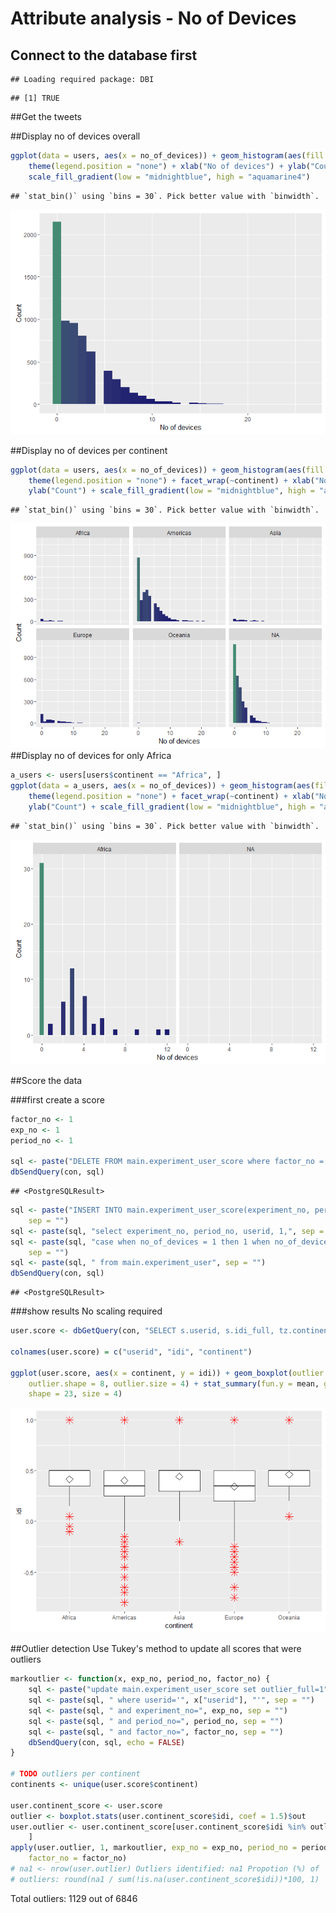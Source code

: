 # Attribute analysis - No of Devices







## Connect to the database first



```
## Loading required package: DBI
```

```
## [1] TRUE
```

##Get the tweets


##Display no of devices overall

```r
ggplot(data = users, aes(x = no_of_devices)) + geom_histogram(aes(fill = ..count..)) + 
    theme(legend.position = "none") + xlab("No of devices") + ylab("Count") + 
    scale_fill_gradient(low = "midnightblue", high = "aquamarine4")
```

```
## `stat_bin()` using `bins = 30`. Pick better value with `binwidth`.
```

![](FactorAnalysis-NoOfDevices_files/figure-html/device-1.png)<!-- -->

##Display no of devices per continent

```r
ggplot(data = users, aes(x = no_of_devices)) + geom_histogram(aes(fill = ..count..)) + 
    theme(legend.position = "none") + facet_wrap(~continent) + xlab("No of devices") + 
    ylab("Count") + scale_fill_gradient(low = "midnightblue", high = "aquamarine4")
```

```
## `stat_bin()` using `bins = 30`. Pick better value with `binwidth`.
```

![](FactorAnalysis-NoOfDevices_files/figure-html/device_continent-1.png)<!-- -->
##Display no of devices for only Africa

```r
a_users <- users[users$continent == "Africa", ]
ggplot(data = a_users, aes(x = no_of_devices)) + geom_histogram(aes(fill = ..count..)) + 
    theme(legend.position = "none") + facet_wrap(~continent) + xlab("No of devices") + 
    ylab("Count") + scale_fill_gradient(low = "midnightblue", high = "aquamarine4")
```

```
## `stat_bin()` using `bins = 30`. Pick better value with `binwidth`.
```

![](FactorAnalysis-NoOfDevices_files/figure-html/device_continent_africa-1.png)<!-- -->

##Score the data

###first create a score

```r
factor_no <- 1
exp_no <- 1
period_no <- 1

sql <- paste("DELETE FROM main.experiment_user_score where factor_no = 1", sep = "")
dbSendQuery(con, sql)
```

```
## <PostgreSQLResult>
```

```r
sql <- paste("INSERT INTO main.experiment_user_score(experiment_no, period_no, userid, factor_no, idi_full)", 
    sep = "")
sql <- paste(sql, "select experiment_no, period_no, userid, 1,", sep = "")
sql <- paste(sql, "case when no_of_devices = 1 then 1 when no_of_devices = 2 then 0.5 else 0.5 - (no_of_devices * 0.05) end", 
    sep = "")
sql <- paste(sql, " from main.experiment_user", sep = "")
dbSendQuery(con, sql)
```

```
## <PostgreSQLResult>
```

###show results
No scaling required


```r
user.score <- dbGetQuery(con, "SELECT s.userid, s.idi_full, tz.continent from main.experiment_user_score s join main.experiment_user u on u.userid = s.userid left join main.timezone_r tz on tz.timezone = u.timezone where s.factor_no = 1 and s.experiment_no = u.experiment_no and s.period_no = u.period_no")

colnames(user.score) = c("userid", "idi", "continent")

ggplot(user.score, aes(x = continent, y = idi)) + geom_boxplot(outlier.colour = "red", 
    outlier.shape = 8, outlier.size = 4) + stat_summary(fun.y = mean, geom = "point", 
    shape = 23, size = 4)
```

![](FactorAnalysis-NoOfDevices_files/figure-html/score_n-1.png)<!-- -->

##Outlier detection
Use Tukey's method to update all scores that were outliers


```r
markoutlier <- function(x, exp_no, period_no, factor_no) {
    sql <- paste("update main.experiment_user_score set outlier_full=1", sep = "")
    sql <- paste(sql, " where userid='", x["userid"], "'", sep = "")
    sql <- paste(sql, " and experiment_no=", exp_no, sep = "")
    sql <- paste(sql, " and period_no=", period_no, sep = "")
    sql <- paste(sql, " and factor_no=", factor_no, sep = "")
    dbSendQuery(con, sql, echo = FALSE)
}

# TODO outliers per continent
continents <- unique(user.score$continent)

user.continent_score <- user.score
outlier <- boxplot.stats(user.continent_score$idi, coef = 1.5)$out
user.outlier <- user.continent_score[user.continent_score$idi %in% outlier, 
    ]
apply(user.outlier, 1, markoutlier, exp_no = exp_no, period_no = period_no, 
    factor_no = factor_no)
# na1 <- nrow(user.outlier) Outliers identified: na1 Propotion (%) of
# outliers: round(na1 / sum(!is.na(user.continent_score$idi))*100, 1)
```

Total outliers: 1129 out of 6846


